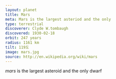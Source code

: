 ```yaml
---
layout: planet
title: Mars
meta: Mars is the largest asteriod and the only
type: terrestrial
discoverer: Clyde W.tombaugh
discovered: 1930-02-18
orbit: 247 years
radius: 1161 km
tilt: 119도
image: mars.jpg
source: http://en.wikipedia.org/wiki/mars
---
```


*mars* is the largest asteroid and the only dwarf